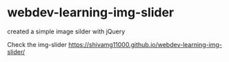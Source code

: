 # webdev-learning-img-slider
created a simple image silder with jQuery

Check the img-slider https://shivamg11000.github.io/webdev-learning-img-slider/
